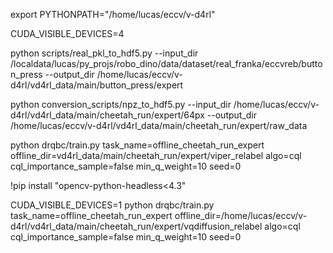 export PYTHONPATH="/home/lucas/eccv/v-d4rl"

CUDA_VISIBLE_DEVICES=4

python scripts/real_pkl_to_hdf5.py --input_dir /localdata/lucas/py_projs/robo_dino/data/dataset/real_franka/eccvreb/button_press --output_dir /home/lucas/eccv/v-d4rl/vd4rl_data/main/button_press/expert

python conversion_scripts/npz_to_hdf5.py --input_dir  /home/lucas/eccv/v-d4rl/vd4rl_data/main/cheetah_run/expert/64px --output_dir /home/lucas/eccv/v-d4rl/vd4rl_data/main/cheetah_run/expert/raw_data

python drqbc/train.py task_name=offline_cheetah_run_expert offline_dir=vd4rl_data/main/cheetah_run/expert/viper_relabel algo=cql cql_importance_sample=false min_q_weight=10 seed=0


!pip install "opencv-python-headless<4.3"

CUDA_VISIBLE_DEVICES=1 python drqbc/train.py task_name=offline_cheetah_run_expert offline_dir=/home/lucas/eccv/v-d4rl/vd4rl_data/main/cheetah_run/expert/vqdiffusion_relabel algo=cql cql_importance_sample=false min_q_weight=10 seed=0